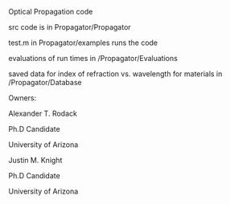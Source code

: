 Optical Propagation code

src code is in Propagator/Propagator

test.m in Propagator/examples runs the code

evaluations of run times in /Propagator/Evaluations

saved data for index of refraction vs. wavelength for materials in /Propagator/Database



Owners:

Alexander T. Rodack

Ph.D Candidate

University of Arizona


Justin M. Knight

Ph.D Candidate

University of Arizona
